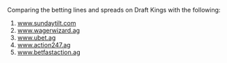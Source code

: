 Comparing the betting lines and spreads on Draft Kings with the following:
1) www.sundaytilt.com
2) www.wagerwizard.ag
3) www.ubet.ag
4) www.action247.ag
5) www.betfastaction.ag
